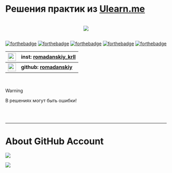 # Решения практик из [Ulearn.me](https://ulearn.me)

</br>

<div align="center">
    <img src="https://i.hizliresim.com/PDpmQ7.gif">
</div>  

</br>

[![forthebadge](https://forthebadge.com/images/badges/made-with-c-sharp.svg)](https://forthebadge.com) 
[![forthebadge](https://forthebadge.com/images/badges/built-with-resentment.svg)](https://forthebadge.com)
[![forthebadge](https://forthebadge.com/images/badges/powered-by-electricity.svg)](https://forthebadge.com)
[![forthebadge](https://forthebadge.com/images/badges/uses-brains.svg)](https://forthebadge.com)
[![forthebadge](https://forthebadge.com/images/badges/for-you.svg)](https://forthebadge.com)

[inst]: https://www.instagram.com/romadanskiy_krll/
[github]: https://github.com/romadanskiy

|[<img src="https://www.flaticon.com/svg/static/icons/svg/1384/1384015.svg" width="25">][inst]|inst: [romadanskiy_krll](https://www.instagram.com/romadanskiy_krll/)|
| -------------: |:-------------|
|[<img src="https://www.flaticon.com/svg/static/icons/svg/733/733609.svg" width="25">][github]|**github: [romadanskiy](https://github.com/romadanskiy)**|  

</br>

> [!WARNING]  
> В решениях могут быть ошибки!   

</br>  
</br>  

---  


# About GitHub Account

[![](https://github-readme-stats.vercel.app/api?username=romadanskiy)](https://github.com/romadanskiy)

[![](https://github-readme-stats.vercel.app/api/top-langs/?username=romadanskiy)](https://github.com/romadanskiy)  